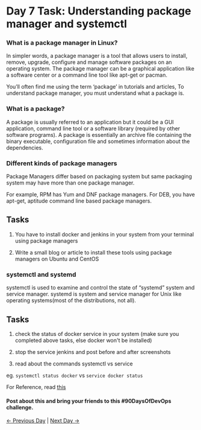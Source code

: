 # Day 7 Task: Understanding package manager and systemctl

### What is a package manager in Linux?

In simpler words, a package manager is a tool that allows users to install, remove, upgrade, configure and manage software packages on an operating system. The package manager can be a graphical application like a software center or a command line tool like apt-get or pacman.

You’ll often find me using the term ‘package’ in tutorials and articles, To understand package manager, you must understand what a package is.

### What is a package?

A package is usually referred to an application but it could be a GUI application, command line tool or a software library (required by other software programs). A package is essentially an archive file containing the binary executable, configuration file and sometimes information about the dependencies.

### Different kinds of package managers

Package Managers differ based on packaging system but same packaging system may have more than one package manager.

For example, RPM has Yum and DNF package managers. For DEB, you have apt-get, aptitude command line based package managers.

## Tasks

1.  You have to install docker and jenkins in your system from your terminal using package managers

2.  Write a small blog or article to install these tools using package managers on Ubuntu and CentOS

### systemctl and systemd

systemctl is used to examine and control the state of “systemd” system and service manager. systemd is system and service manager for Unix like operating systems(most of the distributions, not all).

## Tasks

1.  check the status of docker service in your system (make sure you completed above tasks, else docker won't be installed)

2.  stop the service jenkins and post before and after screenshots

3.  read about the commands systemctl vs service

eg. `systemctl status docker` vs `service docker status`

For Reference, read [this](https://www.howtogeek.com/devops/how-to-check-if-the-docker-daemon-or-a-container-is-running/#:~:text=Checking%20With%20Systemctl&text=Check%20what%27s%20displayed%20under%20%E2%80%9CActive,running%20sudo%20systemctl%20start%20docker%20.)

#### Post about this and bring your friends to this #90DaysOfDevOps challenge.

[← Previous Day](../day06/README.md) | [Next Day →](../day08/README.md)
